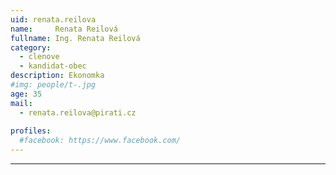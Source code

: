 ```yaml
---
uid: renata.reilova
name:     Renata Reilová
fullname: Ing. Renata Reilová
category:
  - clenove
  - kandidat-obec
description: Ekonomka
#img: people/t-.jpg
age: 35
mail:
  - renata.reilova@pirati.cz
 
profiles:
  #facebook: https://www.facebook.com/
---
```


---